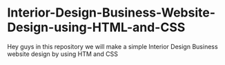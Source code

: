 # Interior-Design-Business-Website-Design-using-HTML-and-CSS
Hey guys in this repository we will make a simple Interior Design Business website design by using HTM and CSS
